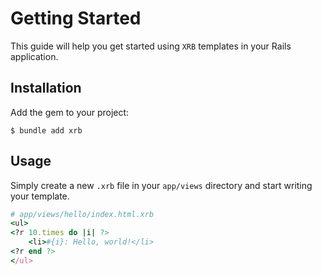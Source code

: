 # Getting Started

This guide will help you get started using `XRB` templates in your Rails application.

## Installation

Add the gem to your project:

``` shell
$ bundle add xrb
```

## Usage

Simply create a new `.xrb` file in your `app/views` directory and start writing your template.

``` ruby
# app/views/hello/index.html.xrb
<ul>
<?r 10.times do |i| ?>
	<li>#{i}: Hello, world!</li>
<?r end ?>
</ul>
```
